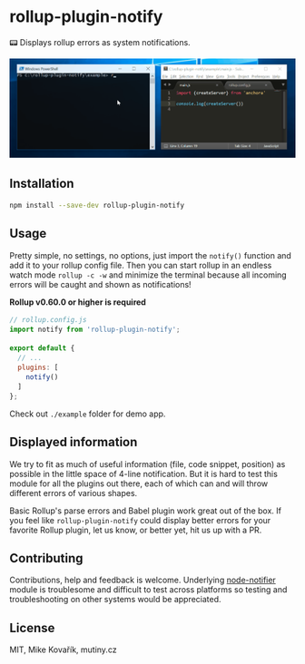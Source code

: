 # rollup-plugin-notify

📟 Displays rollup errors as system notifications.


![Example](https://raw.githubusercontent.com/MikeKovarik/rollup-plugin-notify/master/example.gif)


## Installation

```bash
npm install --save-dev rollup-plugin-notify
```


## Usage

Pretty simple, no settings, no options, just import the `notify()` function and add it to your rollup config file. Then you can start rollup in an endless watch mode `rollup -c -w` and minimize the terminal because all incoming errors will be caught and shown as notifications!

**Rollup v0.60.0 or higher is required**


```js
// rollup.config.js
import notify from 'rollup-plugin-notify';

export default {
  // ...
  plugins: [
    notify()
  ]
};
```

Check out `./example` folder for demo app.


## Displayed information

We try to fit as much of useful information (file, code snippet, position) as possible in the little space of 4-line notification. But it is hard to test this module for all the plugins out there, each of which can and will throw different errors of various shapes.

Basic Rollup's parse errors and Babel plugin work great out of the box. If you feel like `rollup-plugin-notify` could display better errors for your favorite Rollup plugin, let us know, or better yet, hit us up with a PR.


## Contributing

Contributions, help and feedback is welcome. Underlying [node-notifier](https://www.npmjs.com/package/node-notifier) module is troublesome and difficult to test across platforms so testing and troubleshooting on other systems would be appreciated.


## License

MIT, Mike Kovařík, mutiny.cz